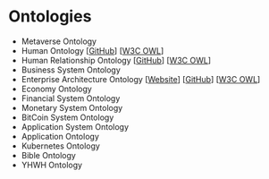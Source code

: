 # Ontologies

* Metaverse Ontology
* Human Ontology [[GitHub]()] [[W3C OWL]()]
* Human Relationship Ontology [[GitHub]()] [[W3C OWL]()]
* Business System Ontology
* Enterprise Architecture Ontology [[Website](https://zombiemaker.github.io/enterprise-architecture-ontology)] [[GitHub](https://github.com/zombiemaker/enterprise-architecture-ontology)] [[W3C OWL](https://raw.githubusercontent.com/zombiemaker/enterprise-architecture-ontology/main/ea.owl)]
* Economy Ontology
* Financial System Ontology
* Monetary System Ontology
* BitCoin System Ontology
* Application System Ontology
* Application Ontology
* Kubernetes Ontology
* Bible Ontology
* YHWH Ontology